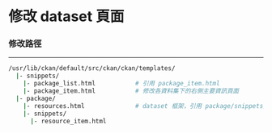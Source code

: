 # 修改 dataset 頁面

<script type="text/javascript" src="../js/general.js"></script>

### 修改路徑
---

```bash
/usr/lib/ckan/default/src/ckan/ckan/templates/
  |- snippets/
    |- package_list.html           # 引用 package_item.html
    |- package_item.html           # 修改各資料集下的右側主要資訊頁面 
  |- package/
    |- resources.html              # dataset 框架，引用 package/snippets/resource_item.html
    |- snippets/
      |- resource_item.html
```

